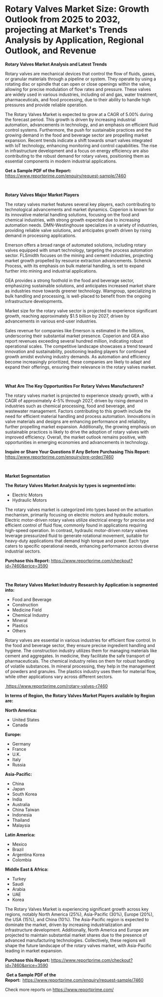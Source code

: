 <p><h1>Rotary Valves Market Size: Growth Outlook from 2025 to 2032, projecting at Market's Trends Analysis by Application, Regional Outlook, and Revenue</h1></p><p><strong>Rotary Valves Market Analysis and Latest Trends</strong></p>
<p><p>Rotary valves are mechanical devices that control the flow of fluids, gases, or granular materials through a pipeline or system. They operate by using a rotating disc or spindle that can open or close openings within the valve, allowing for precise modulation of flow rates and pressure. These valves are widely used in various industries, including oil and gas, water treatment, pharmaceuticals, and food processing, due to their ability to handle high pressures and provide reliable operation.</p><p>The Rotary Valves Market is expected to grow at a CAGR of 5.00% during the forecast period. This growth is driven by increasing industrial automation, advancements in technology, and an emphasis on efficient fluid control systems. Furthermore, the push for sustainable practices and the growing demand in the food and beverage sector are propelling market expansion. Recent trends indicate a shift towards smart valves integrated with IoT technology, enhancing monitoring and control capabilities. The rise in infrastructure development and a focus on energy efficiency are also contributing to the robust demand for rotary valves, positioning them as essential components in modern industrial applications.</p></p>
<p><strong>Get a Sample PDF of the Report:&nbsp;</strong> <a href="https://www.reportprime.com/enquiry/request-sample/7460?utm_campaign=3261&utm_medium=2&utm_source=Github&utm_content=ia&utm_term=19032025&utm_id=rotary-valves">https://www.reportprime.com/enquiry/request-sample/7460</a></p>
<p>&nbsp;</p>
<p><strong>Rotary Valves Major Market Players</strong></p>
<p><p>The rotary valves market features several key players, each contributing to technological advancements and market dynamics. Coperion is known for its innovative material handling solutions, focusing on the food and chemical industries, with strong growth expected due to increasing automation needs. DMN-Westinghouse specializes in a variety of industries, providing reliable valve solutions, and anticipates growth driven by rising demand in processing applications.</p><p>Emerson offers a broad range of automated solutions, including rotary valves equipped with smart technology, targeting the process automation sector. FLSmidth focuses on the mining and cement industries, projecting market growth propelled by resource extraction advancements. Schenck Process, with its emphasis on bulk material handling, is set to expand further into mining and industrial applications.</p><p>GEA provides a strong foothold in the food and beverage sector, emphasizing sustainable solutions, and anticipates increased market share as industries move towards greener technology. Wamgroup, specializing in bulk handling and processing, is well-placed to benefit from the ongoing infrastructure developments.</p><p>Market size for the rotary valve sector is projected to experience significant growth, reaching approximately $1.5 billion by 2027, driven by advancements in various end-user industries.</p><p>Sales revenue for companies like Emerson is estimated in the billions, underscoring their substantial market presence. Coperion and GEA also report revenues exceeding several hundred million, indicating robust operational scales. The competitive landscape showcases a trend toward innovation and sustainability, positioning leading players for continued growth amidst evolving industry demands. As automation and efficiency become increasingly prioritized, these companies are likely to adapt and expand their offerings, ensuring their relevance in the rotary valves market.</p></p>
<p>&nbsp;</p>
<p><strong>What Are The Key Opportunities For Rotary Valves Manufacturers?</strong></p>
<p><p>The rotary valves market is projected to experience steady growth, with a CAGR of approximately 4-5% through 2027, driven by rising demand in industries such as chemical processing, food and beverage, and wastewater management. Factors contributing to this growth include the need for efficient material handling and process automation. Innovations in valve materials and designs are enhancing performance and reliability, further propelling market expansion. Additionally, the growing emphasis on sustainable practices is likely to drive the adoption of rotary valves with improved efficiency. Overall, the market outlook remains positive, with opportunities in emerging economies and advancements in technology.</p></p>
<p><strong>Inquire or Share Your Questions If Any Before Purchasing This Report:</strong> <a href="https://www.reportprime.com/enquiry/pre-order/7460?utm_campaign=3261&utm_medium=2&utm_source=Github&utm_content=ia&utm_term=19032025&utm_id=rotary-valves">https://www.reportprime.com/enquiry/pre-order/7460</a></p>
<p>&nbsp;</p>
<p><strong>Market Segmentation</strong></p>
<p><strong>The Rotary Valves Market Analysis by types is segmented into:</strong></p>
<p><ul><li>Electric Motors</li><li>Hydraulic Motors</li></ul></p>
<p><p>The rotary valves market is categorized into types based on the actuation mechanism, primarily focusing on electric motors and hydraulic motors. Electric motor-driven rotary valves utilize electrical energy for precise and efficient control of fluid flow, commonly found in applications requiring high-speed operation. In contrast, hydraulic motor-driven rotary valves leverage pressurized fluid to generate rotational movement, suitable for heavy-duty applications that demand high torque and power. Each type caters to specific operational needs, enhancing performance across diverse industrial sectors.</p></p>
<p><strong>Purchase this Report:&nbsp;</strong><a href="https://www.reportprime.com/checkout?id=7460&price=3590&utm_campaign=3261&utm_medium=2&utm_source=Github&utm_content=ia&utm_term=19032025&utm_id=rotary-valves">https://www.reportprime.com/checkout?id=7460&price=3590</a></p>
<p>&nbsp;</p>
<p><strong>The Rotary Valves Market Industry Research by Application is segmented into:</strong></p>
<p><ul><li>Food and Beverage</li><li>Construction</li><li>Medicine Field</li><li>Chemical Industry</li><li>Mineral</li><li>Plastics</li><li>Others</li></ul></p>
<p><p>Rotary valves are essential in various industries for efficient flow control. In the food and beverage sector, they ensure precise ingredient handling and hygiene. The construction industry utilizes them for managing materials like cement and aggregates. In medicine, they facilitate the safe transport of pharmaceuticals. The chemical industry relies on them for robust handling of volatile substances. In mineral processing, they help in the management of powders and granules. The plastics industry uses them for material flow, while other applications vary across different sectors.</p></p>
<p><a href="https://www.reportprime.com/rotary-valves-r7460?utm_campaign=3261&utm_medium=2&utm_source=Github&utm_content=ia&utm_term=19032025&utm_id=rotary-valves">&nbsp;https://www.reportprime.com/rotary-valves-r7460</a></p>
<p><strong>In terms of Region, the Rotary Valves Market Players available by Region are:</strong></p>
<p>
    <p> <strong> North America: </strong>
        <ul>
            <li>United States</li>
            <li>Canada</li>
        </ul>
        </p> 
    <p> <strong> Europe: </strong>
        <ul>
            <li>Germany</li>
            <li>France</li>
            <li>U.K.</li>
            <li>Italy</li>
            <li>Russia</li>
        </ul>
        </p> 
    <p> <strong> Asia-Pacific: </strong>
        <ul>
            <li>China</li>
            <li>Japan</li>
            <li>South Korea</li>
            <li>India</li>
            <li>Australia</li>
            <li>China Taiwan</li>
            <li>Indonesia</li>
            <li>Thailand</li>
            <li>Malaysia</li>
        </ul>
        </p> 
    <p> <strong> Latin America: </strong>
        <ul>
            <li>Mexico</li>
            <li>Brazil</li>
            <li>Argentina Korea</li>
            <li>Colombia</li>
        </ul>
        </p> 
    <p> <strong> Middle East & Africa: </strong>
        <ul>
            <li>Turkey</li>
            <li>Saudi</li>
            <li>Arabia</li>
            <li>UAE</li>
            <li>Korea</li>
        </ul>
    </p>
    </p>
<p><p>The Rotary Valves Market is experiencing significant growth across key regions, notably North America (25%), Asia-Pacific (30%), Europe (20%), the USA (15%), and China (10%). The Asia-Pacific region is expected to dominate the market, driven by increasing industrialization and infrastructure development. Additionally, North America and Europe are projected to maintain substantial market shares due to the presence of advanced manufacturing technologies. Collectively, these regions will shape the future landscape of the rotary valves market, with Asia-Pacific leading in market expansion.</p></p>
<p><strong>Purchase this Report: </strong><a href="https://www.reportprime.com/checkout?id=7460&price=3590&utm_campaign=3261&utm_medium=2&utm_source=Github&utm_content=ia&utm_term=19032025&utm_id=rotary-valves">https://www.reportprime.com/checkout?id=7460&price=3590</a></p>
<p>&nbsp;<strong>Get a Sample PDF of the Report:&nbsp;&nbsp;</strong><a href="https://www.reportprime.com/enquiry/request-sample/7460?utm_campaign=3261&utm_medium=2&utm_source=Github&utm_content=ia&utm_term=19032025&utm_id=rotary-valves">https://www.reportprime.com/enquiry/request-sample/7460</a></p>
<p><strong></strong></p>
<p>Check more reports on <a href="https://www.reportprime.com/?utm_campaign=3261&utm_medium=2&utm_source=Github&utm_content=ia&utm_term=19032025&utm_id=rotary-valves">https://www.reportprime.com/</a></p>